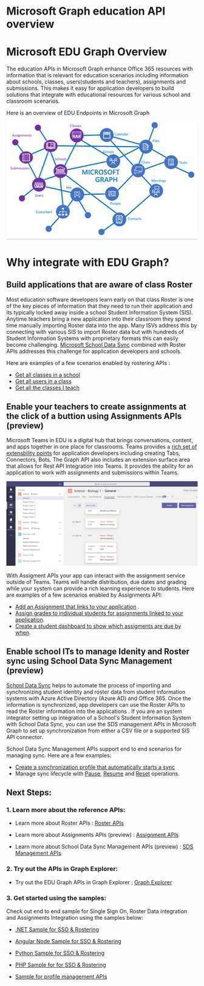 # Microsoft Graph education API overview

# Microsoft EDU Graph Overview

The education APIs in Microsoft Graph enhance Office 365 resources with information that is relevant for education scenarios including information about schools, classes, users(students and teachers), assignments and submissions. This makes it easy for application developers to build solutions that integrate with educational resources for various school and classroom scenarios.

Here is an overview of EDU Endpoints in Microsoft Graph

![EDU Graph Overview](images/EDUGraph.PNG)

# Why integrate with EDU Graph?

## Build applications that are aware of class Roster

Most education software developers learn early on that class Roster is one of the key pieces of information that they need to run their application and its typically locked away inside a school Student Information System (SIS).  Anytime teachers bring a new application into their classroom they spend time manually importing Roster data into the app. Many ISVs address this by connecting with various SIS to import Roster data but with hundreds of Student Information Systems with proprietary formats this can easily become challenging. [Microsoft School Data Sync](https://sds.microsoft.com/) combined with Roster APIs addresses this challenge for application developers and schools.

Here are examples of a few scenarios enabled by rostering APIs :

- [Get all classes in a school](https://developer.microsoft.com/en-us/graph/docs/api-reference/v1.0/api/educationschool_list_classes)
- [Get all users in a class](https://developer.microsoft.com/en-us/graph/docs/api-reference/v1.0/api/educationclass_list_members)
- [Get all the classes I teach](https://developer.microsoft.com/en-us/graph/docs/api-reference/v1.0/api/educationuser_list_classes)


##  Enable your teachers to create assignments at the click of a buttion using Assignments APIs (preview)
Microsoft Teams in EDU is a digital hub that brings conversations, content, and apps together in one place for classrooms. Teams provides a [rich set of extensbility points](https://docs.microsoft.com/en-us/microsoftteams/platform/concepts/apps/apps-overview) for application developers including creating Tabs, Connectors, Bots. The Graph API also includes an extension surface area that allows for Rest API Integration into Teams.  It provides the ability for an application to work with assignments and submissions within Teams. 

![Teams Assignments](images/AssignmentsInTeams.PNG)

With Assigment APIs your app can interact with the assignment service outside of Teams. Teams will handle distribution, due dates and grading while your system can provide a rich learning experience to students.
Here are examples of a few scenarios enabled by Assignments API:

- [Add an Assignment that links to your application](https://developer.microsoft.com/en-us/graph/docs/api-reference/beta/api/educationclass_post_assignments) . 
- [Assign grades to individual students for assignments linked to your application](https://developer.microsoft.com/en-us/graph/docs/api-reference/beta/api/educationsubmission_update).
- [Create a student dashboard to show which assigments are due by when](https://developer.microsoft.com/en-us/graph/docs/api-reference/beta/api/educationclass_list_assignments).


## Enable school ITs to manage Idenity and Roster sync using School Data Sync Management (preview)

[School Data Sync](https://sds.microsoft.com/) helps to automate the process of importing and synchronizing student identity and roster data from student information systems with Azure Active Directory (Azure AD) and Office 365. Once the information is synchronized, app developers can use the Roster APIs to read the Roster information into the applications . If you are an system integrator setting up integration of a School's Student Information System with School Data Sync, you can use the SDS management APIs in Microsoft Graph to set up synchronization from either a CSV file or a supported SIS API connector.

School Data Sync Management APIs support end to end scenarios for managing sync. Here are a few examples:

- [Create a synchronization profile that automatically starts a sync](https://developer.microsoft.com/en-us/graph/docs/api-reference/beta/api/educationsynchronizationprofile_post)
- Manage sync lifecycle with [Pause](https://developer.microsoft.com/en-us/graph/docs/api-reference/beta/api/educationsynchronizationprofile_pause), [Resume](https://developer.microsoft.com/en-us/graph/docs/api-reference/beta/api/educationsynchronizationprofile_resume) and [Reset](https://developer.microsoft.com/en-us/graph/docs/api-reference/beta/api/educationsynchronizationprofile_reset) operations.


## Next Steps:

### 1. Learn more about the reference APIs:

- Learn more about Roster APIs : [Roster APIs](https://developer.microsoft.com/en-us/graph/docs/api-reference/v1.0/resources/education-overview)

- Learn more about Assignments APIs (preview) : [Assignment APIs](https://developer.microsoft.com/en-us/graph/docs/api-reference/beta/resources/educationassignment)

- Learn more about School Data Sync Management APIs (preview) : [SDS Management APIs](https://developer.microsoft.com/en-us/graph/docs/api-reference/beta/resources/educationsynchronizationprofile)


### 2. Try out the APIs in Graph Explorer:

- Try out the EDU Graph APIs in Graph Explorer : [Graph Explorer](https://developer.microsoft.com/en-us/graph/graph-explorer)


### 3. Get started using the samples:

Check out end to end sample for Single Sign On, Roster Data integration and Assignments Integration using the samples below:

- [.NET Sample for SSO & Rostering](https://github.com/OfficeDev/O365-EDU-AspNetMVC-Samples
    )

- [Angular Node Sample for SSO & Rostering](https://github.com/OfficeDev/O365-EDU-AngularNodeJS-Samples)
    
- [Python Sample for SSO & Rostering](https://github.com/OfficeDev/O365-EDU-Python-Samples)

- [PHP Sample for for SSO & Rostering](https://github.com/OfficeDev/O365-EDU-PHP-Samples)

- [Sample for profile management APIs](https://github.com/OfficeDev/O365-EDU-SDS-AspNetMVC-Samples) 



 

